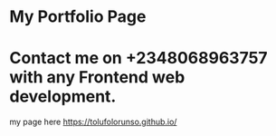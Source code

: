 My Portfolio Page
===============================

# Contact me on +2348068963757 with any Frontend web development.

my page here https://tolufolorunso.github.io/
